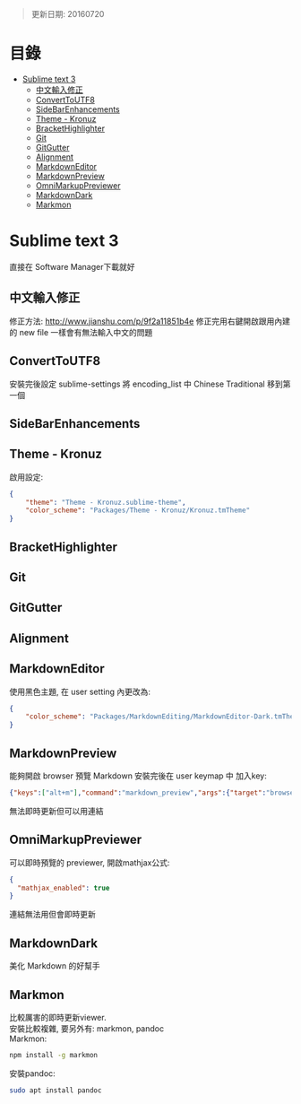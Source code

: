 > 更新日期: 20160720

# 目錄
<!-- MarkdownTOC -->

- [Sublime text 3](#sublime-text-3)
    - [中文輸入修正](#中文輸入修正)
    - [ConvertToUTF8](#converttoutf8)
    - [SideBarEnhancements](#sidebarenhancements)
    - [Theme - Kronuz](#theme---kronuz)
    - [BracketHighlighter](#brackethighlighter)
    - [Git](#git)
    - [GitGutter](#gitgutter)
    - [Alignment](#alignment)
    - [MarkdownEditor](#markdowneditor)
    - [MarkdownPreview](#markdownpreview)
    - [OmniMarkupPreviewer](#omnimarkuppreviewer)
    - [MarkdownDark](#markdowndark)
    - [Markmon](#markmon)

<!-- /MarkdownTOC -->


# Sublime text 3
直接在 Software Manager下載就好

## 中文輸入修正
修正方法: http://www.jianshu.com/p/9f2a11851b4e
修正完用右鍵開啟跟用內建的 new file 一樣會有無法輸入中文的問題

## ConvertToUTF8
安裝完後設定 sublime-settings 將 encoding_list 中 Chinese Traditional 移到第一個

## SideBarEnhancements

## Theme - Kronuz
啟用設定:
```json
{
    "theme": "Theme - Kronuz.sublime-theme",
    "color_scheme": "Packages/Theme - Kronuz/Kronuz.tmTheme"
}
```
## BracketHighlighter

## Git

## GitGutter

## Alignment

## MarkdownEditor
使用黑色主題, 在 user setting 內更改為:
```json
{
    "color_scheme": "Packages/MarkdownEditing/MarkdownEditor-Dark.tmTheme",
}
```

## MarkdownPreview
能夠開啟 browser 預覽 Markdown
安裝完後在 user keymap 中 加入key:
```json
{"keys":["alt+m"],"command":"markdown_preview","args":{"target":"browser"}}
```
無法即時更新但可以用連結

## OmniMarkupPreviewer
可以即時預覽的 previewer, 開啟mathjax公式:
```json
{
  "mathjax_enabled": true
} 
```
連結無法用但會即時更新

## MarkdownDark 
美化 Markdown 的好幫手

## Markmon
比較厲害的即時更新viewer.  
安裝比較複雜, 要另外有: markmon, pandoc  
Markmon:
```bash
npm install -g markmon
```
安裝pandoc:
```bash
sudo apt install pandoc
```
